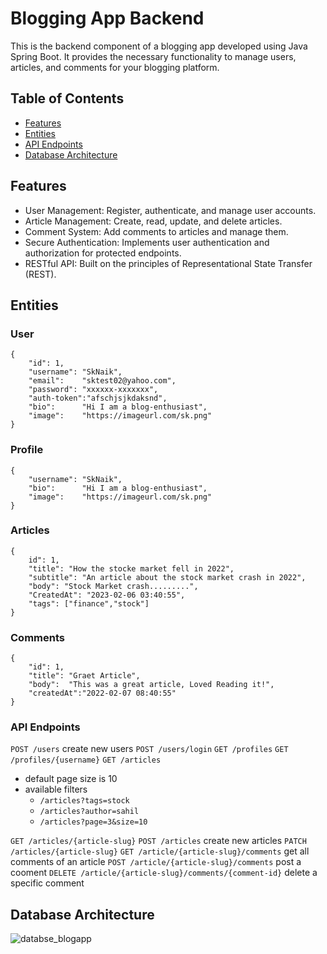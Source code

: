 # Blogging App Backend

This is the backend component of a blogging app developed using Java Spring Boot. It provides the necessary functionality to manage users, articles, and comments for your blogging platform.

## Table of Contents

- [Features](#features)
- [Entities](#entities)
- [API Endpoints](#api-endpoints)
- [Database Architecture](#database-architecture)

## Features

- User Management: Register, authenticate, and manage user accounts.
- Article Management: Create, read, update, and delete articles.
- Comment System: Add comments to articles and manage them.
- Secure Authentication: Implements user authentication and authorization for protected endpoints.
- RESTful API: Built on the principles of Representational State Transfer (REST).

## Entities

### User
```
{
    "id": 1,
    "username": "SkNaik",
    "email":    "sktest02@yahoo.com",
    "password": "xxxxxx-xxxxxxx",
    "auth-token":"afschjsjkdaksnd",
    "bio":      "Hi I am a blog-enthusiast",
    "image":    "https://imageurl.com/sk.png"
}
```
### Profile
```
{
    "username": "SkNaik",
    "bio":      "Hi I am a blog-enthusiast",
    "image":    "https://imageurl.com/sk.png"
}
```
### Articles
```
{
    id": 1,
    "title": "How the stocke market fell in 2022",
    "subtitle": "An article about the stock market crash in 2022",
    "body": "Stock Market crash.........",
    "CreatedAt": "2023-02-06 03:40:55",
    "tags": ["finance","stock"]
}
```
### Comments
```
{
    "id": 1,
    "title": "Graet Article",
    "body":  "This was a great article, Loved Reading it!",
    "createdAt":"2022-02-07 08:40:55"
}
```

### API Endpoints
`POST /users` create new users
`POST /users/login`
`GET /profiles`
`GET /profiles/{username}`
`GET /articles` 
- default page size is 10
- available filters
    - `/articles?tags=stock`
    - `/articles?author=sahil`
    - `/articles?page=3&size=10`


`GET /articles/{article-slug}`
`POST /articles` create new articles
`PATCH /articles/{article-slug}`
`GET /article/{article-slug}/comments` get all comments of an article
`POST /article/{article-slug}/comments` post a cooment
`DELETE /article/{article-slug}/comments/{comment-id}` delete a specific comment

## Database Architecture
![databse_blogapp](https://github.com/Sahil-Naik7602/BloggApp/assets/93373968/e680b9ed-a9f3-4ac2-add5-50c0e82d09d1)
